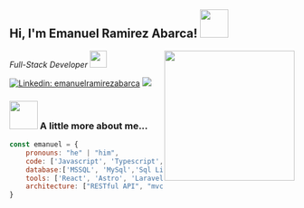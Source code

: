 <h2> Hi, I'm Emanuel Ramirez Abarca! <img src="https://media.giphy.com/media/2DsBnF1sYl444gpEmw/giphy.gif?cid=ecf05e47qw1rj0sv3ta8ugqz6ti7aeajni28bwspgfyottc7&ep=v1_stickers_search&rid=giphy.gif&ct=s" width="50"></h2>
<img align='right' src="https://i.pinimg.com/originals/e4/26/70/e426702edf874b181aced1e2fa5c6cde.gif" width="230">

<p><em>Full-Stack Developer <img src="https://media.giphy.com/media/WUlplcMpOCEmTGBtBW/giphy.gif" width="30"> 

</em></p>

[![Linkedin: emanuelramirezabarca](https://img.shields.io/badge/-emanuelramirezabarca-blue?style=flat-square&logo=Linkedin&logoColor=white&link=https://www.linkedin.com/in/emanuelramirezabarca/)](https://www.linkedin.com/in/emanuelramirezabarca//)
[![](https://img.shields.io/badge/Gmail-emanuelrr55%40gmail.com-red)](mailto:emanuelrr55@gmail.com)


### <img src="https://media.giphy.com/media/11h03d0FBjtZO8/giphy.gif?cid=ecf05e47zaydurru79zvkpbvgpu3h43wn72fvbqxeiha28ud&ep=v1_stickers_search&rid=giphy.gif&ct=s" width="50" height="auto" > A little more about me...  

```javascript
const emanuel = {
    pronouns: "he" | "him",
    code: ['Javascript', 'Typescript', 'HTML', 'CSS', 'PHP', 'C#', '.NET CORE 6'],
    database:['MSSQL', 'MySql','Sql Lite'],
    tools: ['React', 'Astro', 'Laravel', 'TailwindCss','Bootstrap'],    
    architecture: ["RESTful API", "mvc", "cqrs pattern .net core","POO"],    
}
       
```


<!--
**emanuel-ra/emanuel-ra** is a ✨ _special_ ✨ repository because its `README.md` (this file) appears on your GitHub profile.

Here are some ideas to get you started:

- 🔭 I’m currently working on ...
- 🌱 I’m currently learning ...
- 👯 I’m looking to collaborate on ...
- 🤔 I’m looking for help with ...
- 💬 Ask me about ...
- 📫 How to reach me: ...
- 😄 Pronouns: ...
- ⚡ Fun fact: ...
-->

